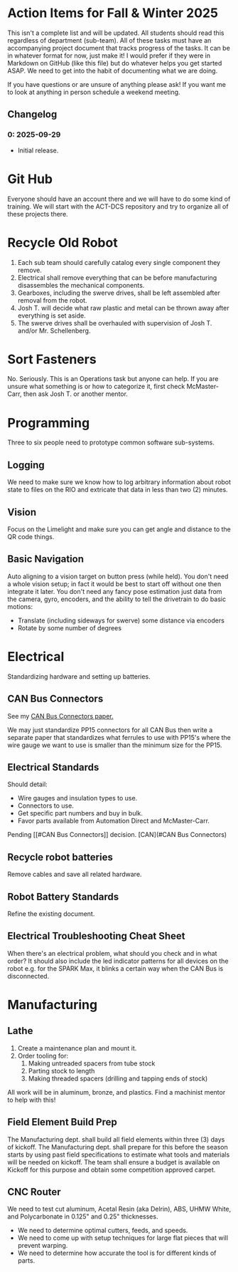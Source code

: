 # Action Items for Fall & Winter 2025

This isn't a complete list and will be updated.
All students should read this regardless of department (sub-team).
All of these tasks must have an accompanying project document that tracks progress of the tasks. It can be in whatever format for now, just make it!
I would prefer if they were in Markdown on GitHub (like this file) but do whatever helps you get started ASAP. We need to get into the habit of documenting what we are doing.

If you have questions or are unsure of anything please ask!
If you want me to look at anything in person schedule a weekend meeting.

## Changelog

### 0: 2025-09-29
 - Initial release.

# Git Hub

Everyone should have an account there and we will have to do some kind of training.
We will start with the ACT-DCS repository and try to organize all of these projects there.

# Recycle Old Robot

1. Each sub team should carefully catalog every single component they remove.
2. Electrical shall remove everything that can be before manufacturing disassembles the mechanical components.
3. Gearboxes, including the swerve drives, shall be left assembled after removal from the robot.
4. Josh T. will decide what raw plastic and metal can be thrown away after everything is set aside.
5. The swerve drives shall be overhauled with supervision of Josh T. and/or Mr. Schellenberg.

# Sort Fasteners

No. Seriously. This is an Operations task but anyone can help.
If you are unsure what something is or how to categorize it, first check McMaster-Carr, then ask Josh T. or another mentor.

# Programming

Three to six people need to prototype common software sub-systems.

## Logging

We need to make sure we know how to log arbitrary information about robot state to files on the RIO and extricate that data in less than two (2) minutes.

## Vision

Focus on the Limelight and make sure you can get angle and distance to the QR code things.

## Basic Navigation

Auto aligning to a vision target on button press (while held).
You don't need a whole vision setup; in fact it would be best to start off without one then integrate it later.
You don't need any fancy pose estimation just data from the camera, gyro, encoders, and the ability to tell the drivetrain to do basic motions:
- Translate (including sideways for swerve) some distance via encoders
- Rotate by some number of degrees

# Electrical

Standardizing hardware and setting up batteries.

## CAN Bus Connectors

See my [CAN Bus Connectors paper.](https://github.com/jman4747/ACT-DCS/blob/main/2025/2025-06-21_CAN_Bus_Connector_Testing.md)

We may just standardize PP15 connectors for all CAN Bus then write a separate paper that standardizes what ferrules to use with PP15's where the wire gauge we want to use is smaller than the minimum size for the PP15.

## Electrical Standards

Should detail:
- Wire gauges and insulation types to use.
- Connectors to use.
- Get specific part numbers and buy in bulk.
- Favor parts available from Automation Direct and McMaster-Carr.

Pending [[#CAN Bus Connectors]] decision. [CAN](#CAN Bus Connectors)

## Recycle robot batteries

Remove cables and save all related hardware.

## Robot Battery Standards

Refine the existing document.

## Electrical Troubleshooting Cheat Sheet

When there's an electrical problem, what should you check and in what order?
It should also include the led indicator patterns for all devices on the robot e.g. for the SPARK Max, it blinks a certain way when the CAN Bus is disconnected.

# Manufacturing

## Lathe

1. Create a maintenance plan and mount it.
2. Order tooling for:
	1. Making untreaded spacers from tube stock
	2. Parting stock to length
	3. Making threaded spacers (drilling and tapping ends of stock)

All work will be in aluminum, bronze, and plastics.
Find a machinist mentor to help with this!

## Field Element Build Prep

The Manufacturing dept. shall build all field elements within three (3) days of kickoff.
The Manufacturing dept. shall prepare for this before the season starts by using past field specifications to estimate what tools and materials will be needed on kickoff.
The team shall ensure a budget is available on Kickoff for this purpose and obtain some competition approved carpet.

## CNC Router

We need to test cut aluminum, Acetal Resin (aka Delrin), ABS, UHMW White, and Polycarbonate in 0.125" and 0.25" thicknesses.
- We need to determine optimal cutters, feeds, and speeds.
- We need to come up with setup techniques for large flat pieces that will prevent warping.
- We need to determine how accurate the tool is for different kinds of parts.


